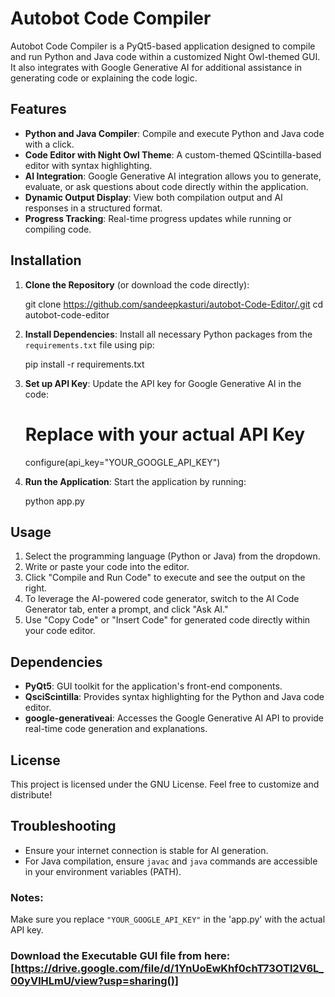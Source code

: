 # Autobot Code Compiler

Autobot Code Compiler is a PyQt5-based application designed to compile and run Python and Java code within a customized Night Owl-themed GUI. It also integrates with Google Generative AI for additional assistance in generating code or explaining the code logic.

## Features
- **Python and Java Compiler**: Compile and execute Python and Java code with a click.
- **Code Editor with Night Owl Theme**: A custom-themed QScintilla-based editor with syntax highlighting.
- **AI Integration**: Google Generative AI integration allows you to generate, evaluate, or ask questions about code directly within the application.
- **Dynamic Output Display**: View both compilation output and AI responses in a structured format.
- **Progress Tracking**: Real-time progress updates while running or compiling code.

## Installation

1. **Clone the Repository** (or download the code directly):
   
   git clone https://github.com/sandeepkasturi/autobot-Code-Editor/.git
   cd autobot-code-editor
   
2. **Install Dependencies**:
   Install all necessary Python packages from the `requirements.txt` file using pip:

   pip install -r requirements.txt
   
4. **Set up API Key**:
   Update the API key for Google Generative AI in the code:
      # Replace with your actual API Key
   configure(api_key="YOUR_GOOGLE_API_KEY")
   

5. **Run the Application**:
   Start the application by running:
   
   python app.py
   

## Usage

1. Select the programming language (Python or Java) from the dropdown.
2. Write or paste your code into the editor.
3. Click "Compile and Run Code" to execute and see the output on the right.
4. To leverage the AI-powered code generator, switch to the AI Code Generator tab, enter a prompt, and click "Ask AI."
5. Use "Copy Code" or "Insert Code" for generated code directly within your code editor.

## Dependencies

- **PyQt5**: GUI toolkit for the application's front-end components.
- **QsciScintilla**: Provides syntax highlighting for the Python and Java code editor.
- **google-generativeai**: Accesses the Google Generative AI API to provide real-time code generation and explanations.

## License

This project is licensed under the GNU License. Feel free to customize and distribute!

## Troubleshooting

- Ensure your internet connection is stable for AI generation.
- For Java compilation, ensure `javac` and `java` commands are accessible in your environment variables (PATH).


### Notes:
Make sure you replace `"YOUR_GOOGLE_API_KEY"` in the 'app.py' with the actual API key. 


### Download the Executable GUI file from here: [https://drive.google.com/file/d/1YnUoEwKhf0chT73OTl2V6L_00yVlHLmU/view?usp=sharing()]
